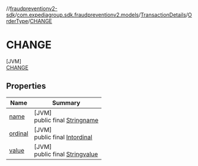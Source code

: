 //[fraudpreventionv2-sdk](../../../../../index.md)/[com.expediagroup.sdk.fraudpreventionv2.models](../../../index.md)/[TransactionDetails](../../index.md)/[OrderType](../index.md)/[CHANGE](index.md)

# CHANGE

[JVM]\
[CHANGE](index.md)

## Properties

| Name | Summary |
|---|---|
| [name](../../../-verification-type/_3_-d-s/index.md#-372974862%2FProperties%2F-173342751) | [JVM]<br>public final [String](https://kotlinlang.org/api/latest/jvm/stdlib/kotlin/-string/index.html)[name](../../../-verification-type/_3_-d-s/index.md#-372974862%2FProperties%2F-173342751) |
| [ordinal](../../../-verification-type/_3_-d-s/index.md#-739389684%2FProperties%2F-173342751) | [JVM]<br>public final [Int](https://kotlinlang.org/api/latest/jvm/stdlib/kotlin/-int/index.html)[ordinal](../../../-verification-type/_3_-d-s/index.md#-739389684%2FProperties%2F-173342751) |
| [value](index.md#220459008%2FProperties%2F-173342751) | [JVM]<br>public final [String](https://kotlinlang.org/api/latest/jvm/stdlib/kotlin/-string/index.html)[value](index.md#220459008%2FProperties%2F-173342751) |
